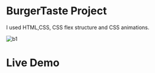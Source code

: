 # BurgerTaste Project

I used HTML,CSS, CSS flex structure and CSS animations.  

![b1](https://github.com/MEminUlusoy/BurgerTaste/assets/68780064/f375c109-17a9-4ef7-9758-ef16da6ba650)

<h1>Live Demo</h1>


